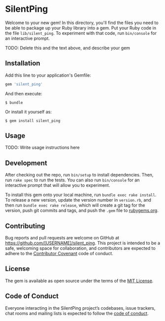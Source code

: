 # SilentPing

Welcome to your new gem! In this directory, you'll find the files you need to be able to package up your Ruby library into a gem. Put your Ruby code in the file `lib/silent_ping`. To experiment with that code, run `bin/console` for an interactive prompt.

TODO: Delete this and the text above, and describe your gem

## Installation

Add this line to your application's Gemfile:

```ruby
gem 'silent_ping'
```

And then execute:

    $ bundle

Or install it yourself as:

    $ gem install silent_ping

## Usage

TODO: Write usage instructions here

## Development

After checking out the repo, run `bin/setup` to install dependencies. Then, run `rake spec` to run the tests. You can also run `bin/console` for an interactive prompt that will allow you to experiment.

To install this gem onto your local machine, run `bundle exec rake install`. To release a new version, update the version number in `version.rb`, and then run `bundle exec rake release`, which will create a git tag for the version, push git commits and tags, and push the `.gem` file to [rubygems.org](https://rubygems.org).

## Contributing

Bug reports and pull requests are welcome on GitHub at https://github.com/[USERNAME]/silent_ping. This project is intended to be a safe, welcoming space for collaboration, and contributors are expected to adhere to the [Contributor Covenant](http://contributor-covenant.org) code of conduct.

## License

The gem is available as open source under the terms of the [MIT License](https://opensource.org/licenses/MIT).

## Code of Conduct

Everyone interacting in the SilentPing project’s codebases, issue trackers, chat rooms and mailing lists is expected to follow the [code of conduct](https://github.com/[USERNAME]/silent_ping/blob/master/CODE_OF_CONDUCT.md).
